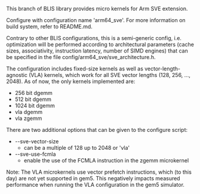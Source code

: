 This branch of BLIS library provides micro kernels for Arm SVE extension.

Configure with configuration name 'arm64_sve'. For more information on build system,
refer to README.md.

Contrary to other BLIS configurations, this is a semi-generic config, i.e. optimization will be performed according to architectural parameters (cache sizes, associativity, instruction latency, number of SIMD engines) that can be specified in the file config/arm64_sve/sve_architecture.h.

The configuration includes fixed-size kernels as well as vector-length-agnostic (VLA) kernels, which work for all SVE vector lengths (128, 256, ..., 2048). As of now, the only kernels implemented are:
 - 256 bit dgemm
 - 512 bit dgemm
 - 1024 bit dgemm
 - vla dgemm
 - vla zgemm

There are two additional options that can be given to the configure script:
 - --sve-vector-size
   - can be a multiple of 128 up to 2048 or 'vla'
 - --sve-use-fcmla
   - enable the use of the FCMLA instruction in the zgemm microkernel

Note: 
The VLA microkernels use vector prefetch instructions, which (to this day) are
not yet supported in gem5. This negatively impacts measured performance when
running the VLA configuration in the gem5 simulator.

